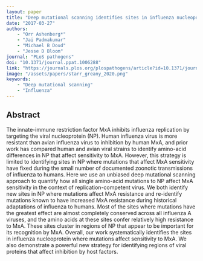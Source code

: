 ```yaml
---
layout: paper
title: "Deep mutational scanning identifies sites in influenza nucleoprotein that affect viral inhibition by MxA"
date: "2017-03-27"
authors: 
    - "Orr Ashenberg*"
    - "Jai Padmakumar"
    - "Michael B Doud"
    - "Jesse D Bloom"
journal: "PLoS pathogens"
doi: "10.1371/journal.ppat.1006288"
link: "https://journals.plos.org/plospathogens/article?id=10.1371/journal.ppat.1006288"
image: "/assets/papers/starr_greany_2020.png"
keywords:
    - "Deep mutational scanning"
    - "Influenza"
---
```


## Abstract

The innate-immune restriction factor MxA inhibits influenza replication by targeting the viral nucleoprotein (NP). Human influenza virus is more resistant than avian influenza virus to inhibition by human MxA, and prior work has compared human and avian viral strains to identify amino-acid differences in NP that affect sensitivity to MxA. However, this strategy is limited to identifying sites in NP where mutations that affect MxA sensitivity have fixed during the small number of documented zoonotic transmissions of influenza to humans. Here we use an unbiased deep mutational scanning approach to quantify how all single amino-acid mutations to NP affect MxA sensitivity in the context of replication-competent virus. We both identify new sites in NP where mutations affect MxA resistance and re-identify mutations known to have increased MxA resistance during historical adaptations of influenza to humans. Most of the sites where mutations have the greatest effect are almost completely conserved across all influenza A viruses, and the amino acids at these sites confer relatively high resistance to MxA. These sites cluster in regions of NP that appear to be important for its recognition by MxA. Overall, our work systematically identifies the sites in influenza nucleoprotein where mutations affect sensitivity to MxA. We also demonstrate a powerful new strategy for identifying regions of viral proteins that affect inhibition by host factors.
